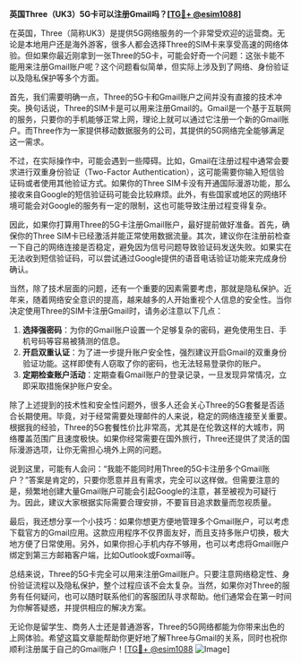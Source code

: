 **英国Three（UK3）5G卡可以注册Gmail吗？[[TG💪+ @esim1088](https://t.me/s/esim1088)]**

在英国，Three（简称UK3）是提供5G网络服务的一个非常受欢迎的运营商。无论是本地用户还是海外游客，很多人都会选择Three的SIM卡来享受高速的网络体验。但如果你最近刚拿到一张Three的5G卡，可能会好奇一个问题：这张卡能不能用来注册Gmail账户呢？这个问题看似简单，但实际上涉及到了网络、身份验证以及隐私保护等多个方面。

首先，我们需要明确一点，Three的5G卡和Gmail账户之间并没有直接的技术冲突。换句话说，Three的SIM卡是可以用来注册Gmail的。Gmail是一个基于互联网的服务，只要你的手机能够正常上网，理论上就可以通过它注册一个新的Gmail账户。而Three作为一家提供移动数据服务的公司，其提供的5G网络完全能够满足这一需求。

不过，在实际操作中，可能会遇到一些障碍。比如，Gmail在注册过程中通常会要求进行双重身份验证（Two-Factor Authentication），这可能需要你输入短信验证码或者使用其他验证方式。如果你的Three SIM卡没有开通国际漫游功能，那么接收来自Google的短信验证码可能会比较麻烦。此外，有些国家或地区的网络环境可能会对Google的服务有一定的限制，这也可能导致注册过程变得复杂。

因此，如果你打算用Three的5G卡注册Gmail账户，最好提前做好准备。首先，确保你的Three SIM卡已经激活并能正常使用数据流量。其次，建议你在注册前检查一下自己的网络连接是否稳定，避免因为信号问题导致验证码发送失败。如果实在无法收到短信验证码，可以尝试通过Google提供的语音电话验证功能来完成身份确认。

当然，除了技术层面的问题，还有一个重要的因素需要考虑，那就是隐私保护。近年来，随着网络安全意识的提高，越来越多的人开始重视个人信息的安全性。当你决定使用Three的SIM卡注册Gmail时，请务必注意以下几点：

1. **选择强密码**：为你的Gmail账户设置一个足够复杂的密码，避免使用生日、手机号码等容易被猜测的信息。
2. **开启双重认证**：为了进一步提升账户安全性，强烈建议开启Gmail的双重身份验证功能。这样即使有人窃取了你的密码，也无法轻易登录你的账户。
3. **定期检查账户活动**：定期查看Gmail账户的登录记录，一旦发现异常情况，立即采取措施保护账户安全。

除了上述提到的技术性和安全性问题外，很多人还会关心Three的5G套餐是否适合长期使用。毕竟，对于经常需要处理邮件的人来说，稳定的网络连接至关重要。根据我的经验，Three的5G套餐性价比非常高，尤其是在伦敦这样的大城市，网络覆盖范围广且速度极快。如果你经常需要在国外旅行，Three还提供了灵活的国际漫游选项，让你无需担心境外上网的问题。

说到这里，可能有人会问：“我能不能同时用Three的5G卡注册多个Gmail账户？”答案是肯定的，只要你愿意并且有需求，完全可以这样做。但需要注意的是，频繁地创建大量Gmail账户可能会引起Google的注意，甚至被视为可疑行为。因此，建议大家根据实际需要合理安排，不要盲目追求数量而忽视质量。

最后，我还想分享一个小技巧：如果你想更方便地管理多个Gmail账户，可以考虑下载官方的Gmail应用。这款应用程序不仅界面友好，而且支持多账户切换，极大地方便了日常使用。另外，如果你担心手机内存不够用，也可以考虑将Gmail账户绑定到第三方邮箱客户端，比如Outlook或Foxmail等。

总结来说，Three的5G卡完全可以用来注册Gmail账户。只要注意网络稳定性、身份验证流程以及隐私保护，整个过程应该不会太复杂。当然，如果你对Three的服务有任何疑问，也可以随时联系他们的客服团队寻求帮助。他们通常会在第一时间为你解答疑惑，并提供相应的解决方案。

无论你是留学生、商务人士还是普通游客，Three的5G网络都能为你带来出色的上网体验。希望这篇文章能帮助你更好地了解Three与Gmail的关系，同时也祝你顺利注册属于自己的Gmail账户！[[TG💪+ @esim1088](https://t.me/s/esim1088) ![Image](https://i.postimg.cc/4NQfJmqS/Snipaste-2025-05-13-00-14-12.png)]